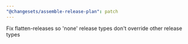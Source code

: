 ```yaml
---
"@changesets/assemble-release-plan": patch
---
```


Fix flatten-releases so 'none' release types don't override other release types
